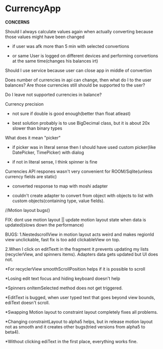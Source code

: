 # CurrencyApp


<b>CONCERNS</B>


Should I always calculate values again when actually converting because those values might have been changed
* if user was afk more than 5 min with selected convertions

* or same User is logged on different devices and performing convertions at the same time(changes his balances irt)

Should I use service because user can close app in middle of convertion

Does number of currencies in api can change, then what do I to the user balances? Are those currencies still should be supported to the user?

Do I leave not supported currencies in balance?


Currency precision
* not sure if double is good enough(better than float atleast)

* best solution probably is to use BigDecimal class, but it is about 20x slower than binary types


What does it mean "picker"
* if picker was in literal sense then I should have used custom picker(like DatePicker, TimePicker) with dialog

* if not in literal sense, I think spinner is fine


Currencies API respones wasn't very convenient for ROOM/Sqlite(unless currency fields are static)
* converted response to map with moshi adapter

* couldn't create adapter to convert from object with objects to list with custom objects(containing type, value fields).



//Motion layout bugs()

FIX: dont use motion layout || update motion layout state when data is updated(slows down the performance)

BUGS:
1.NestedscrollView in motion layout  acts weird and makes regionId view unclickable, fast fix is too add clickableView on top. 

2.When I click on editTextt in the fragment it prevents updating my lists (recyclerView, and spinners items). Adapters data gets updated but UI does not.

*For recyclerView smoothScrollPosition helps if it is possible to scroll

*Losing edit text focus and hiding keyboard doesn't help

*Spinners onItemSelected method does not get triggered.

*EditText is bugged, when user typed text that goes beyond view bounds, ediText doesn't scroll.

*Swapping Motion layout to constraint layout completely fixes all problems.

*Changing constraintLayout to alpha5 helps, but in release motion layout not as smooth and it creates other bugs(tried versions from alpha5 to beta4).

*Without clicking ediText in the first place, everything works fine.
